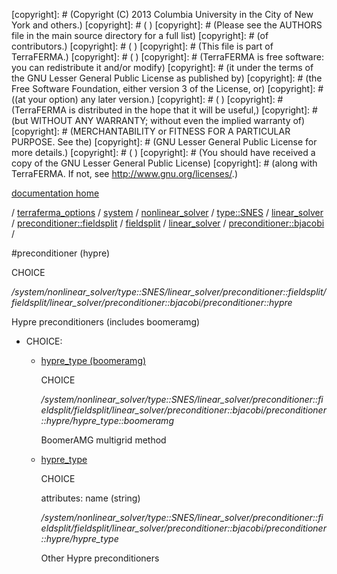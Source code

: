 [copyright]: # (Copyright (C) 2013 Columbia University in the City of New York and others.)
[copyright]: # ( )
[copyright]: # (Please see the AUTHORS file in the main source directory for a full list)
[copyright]: # (of contributors.)
[copyright]: # ( )
[copyright]: # (This file is part of TerraFERMA.)
[copyright]: # ( )
[copyright]: # (TerraFERMA is free software: you can redistribute it and/or modify)
[copyright]: # (it under the terms of the GNU Lesser General Public License as published by)
[copyright]: # (the Free Software Foundation, either version 3 of the License, or)
[copyright]: # ((at your option) any later version.)
[copyright]: # ( )
[copyright]: # (TerraFERMA is distributed in the hope that it will be useful,)
[copyright]: # (but WITHOUT ANY WARRANTY; without even the implied warranty of)
[copyright]: # (MERCHANTABILITY or FITNESS FOR A PARTICULAR PURPOSE. See the)
[copyright]: # (GNU Lesser General Public License for more details.)
[copyright]: # ( )
[copyright]: # (You should have received a copy of the GNU Lesser General Public License)
[copyright]: # (along with TerraFERMA. If not, see <http://www.gnu.org/licenses/>.)

[documentation home](https://github.com/terraferma/terraferma/wiki/Documentation)

/ [terraferma_options](../../../../../../../../../terraferma_options.md) / [system](../../../../../../../../system.md) / [nonlinear_solver](../../../../../../../nonlinear_solver.md) / [type::SNES](../../../../../../type__SNES.md) / [linear_solver](../../../../../linear_solver.md) / [preconditioner::fieldsplit](../../../../preconditioner__fieldsplit.md) / [fieldsplit](../../../fieldsplit.md) / [linear_solver](../../linear_solver.md) / [preconditioner::bjacobi](../preconditioner__bjacobi.md) /

#preconditioner (hypre)

CHOICE 

*/system/nonlinear_solver/type::SNES/linear_solver/preconditioner::fieldsplit/fieldsplit/linear_solver/preconditioner::bjacobi/preconditioner::hypre*

Hypre preconditioners (includes boomeramg)

* CHOICE:
    * [hypre_type (boomeramg)](preconditioner__hypre/hypre_type__boomeramg.md "child")

        CHOICE 

        */system/nonlinear_solver/type::SNES/linear_solver/preconditioner::fieldsplit/fieldsplit/linear_solver/preconditioner::bjacobi/preconditioner::hypre/hypre_type::boomeramg*

        BoomerAMG multigrid method

    * [hypre_type](preconditioner__hypre/hypre_type.md "child")

        CHOICE 

        attributes: name (string) 

        */system/nonlinear_solver/type::SNES/linear_solver/preconditioner::fieldsplit/fieldsplit/linear_solver/preconditioner::bjacobi/preconditioner::hypre/hypre_type*

        Other Hypre preconditioners

[autogenerated]: # (This file was automatically generated from the schema file:/home/cwilson/repos/github/TerraFERMA/TerraFERMA/buckettools/schemas/solvers.rng.)

